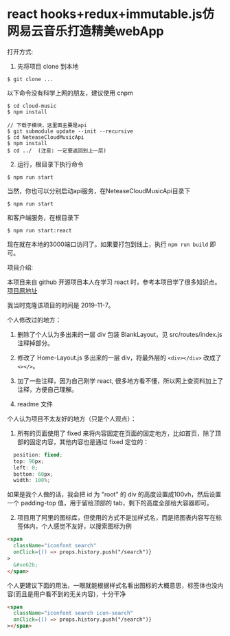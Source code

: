 # react hooks+redux+immutable.js仿网易云音乐打造精美webApp

打开方式:
1. 先将项目 clone 到本地
```shell
$ git clone ...
```

以下命令没有科学上网的朋友，建议使用 cnpm
```shell
$ cd cloud-music
$ npm install

// 下载子模块，这里面主要是api
$ git submodule update --init --recursive
$ cd NeteaseCloudMusicApi
$ npm install
$ cd ../  (注意: 一定要返回到上一层)
```

2. 运行，根目录下执行命令
```shell
$ npm run start
```

当然，你也可以分别启动api服务，在NeteaseCloudMusicApi目录下
```shell
$ npm run start
```
和客户端服务，在根目录下
```shell
$ npm run start:react
```

现在就在本地的3000端口访问了。如果要打包到线上，执行 `npm run build` 即可。


项目介绍:

本项目来自 github 开源项目本人在学习 react 时，参考本项目学了很多知识点。[项目原地址](https://github.com/sanyuan0704/react-cloud-music)

我当时克隆该项目的时间是 2019-11-7。

个人修改过的地方：

1. 删除了个人认为多出来的一层 div 包装 BlankLayout，见 src/routes/index.js 注释掉部分。

2. 修改了 Home-Layout.js 多出来的一层 div，将最外层的 `<div></div>` 改成了 `<></>`。

3. 加了一些注释，因为自己刚学 react, 很多地方看不懂，所以网上查资料加上了注释，方便自己理解。

4. readme 文件


个人认为项目不太友好的地方（只是个人观点）：

1. 所有的页面使用了 fixed 来将内容固定在页面的固定地方，比如首页，除了顶部的固定内容，其他内容也是通过 fixed 定位的：
```cs
  position: fixed;
  top: 90px;
  left: 0;
  bottom: 60px;
  width: 100%;
```
如果是我个人做的话，我会把 id 为 "root" 的 div 的高度设置成100vh，然后设置一个 padding-top 值，用于留给顶部的 tab，剩下的高度全部给大容器即可。

2. 项目用了阿里的图标库，但使用的方式不是加样式名，而是把图表内容写在标签体内，个人感觉不友好，以搜索图标为例
```html
<span
  className="iconfont search"
  onClick={() => props.history.push("/search")}
>
  &#xe62b;
</span>
```

个人更建议下面的用法，一眼就能根据样式名看出图标的大概意思，标签体也没内容(而且是用户看不到的无关内容)，十分干净
```html
<span
  className="iconfont search icon-search"
  onClick={() => props.history.push("/search")}
></span>
```
